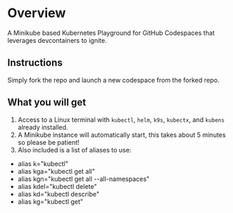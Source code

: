 # Overview

A Minikube based Kubernetes Playground for GitHub Codespaces that leverages devcontainers to ignite.

## Instructions

Simply fork the repo and launch a new codespace from the forked repo.

## What you will get

1. Access to a Linux terminal with `kubectl`, `helm`, `k9s`, `kubectx`, and `kubens` already installed.
2. A Minikube instance will automatically start, this takes about 5 minutes so please be patient!
3. Also included is a list of aliases to use:

- alias k="kubectl"
- alias kga="kubectl get all"
- alias kgn="kubectl get all --all-namespaces"
- alias kdel="kubectl delete"
- alias kd="kubectl describe"
- alias kg="kubectl get"
